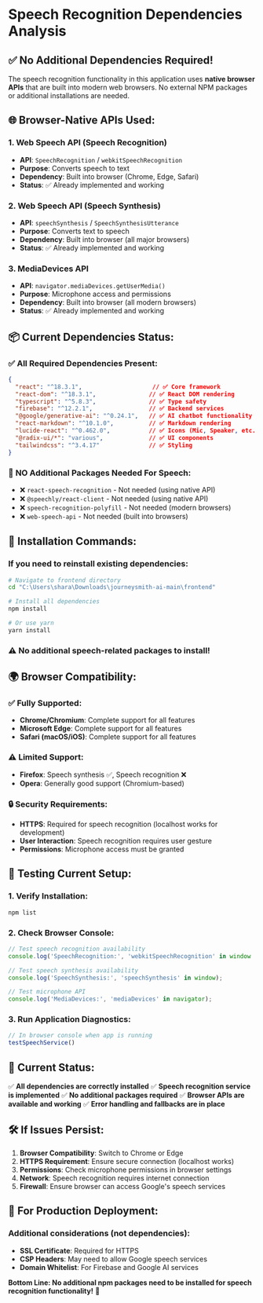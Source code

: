 # Speech Recognition Dependencies Analysis

## ✅ **No Additional Dependencies Required!**

The speech recognition functionality in this application uses **native browser APIs** that are built into modern web browsers. No external NPM packages or additional installations are needed.

## 🌐 **Browser-Native APIs Used:**

### 1. **Web Speech API (Speech Recognition)**
- **API**: `SpeechRecognition` / `webkitSpeechRecognition`
- **Purpose**: Converts speech to text
- **Dependency**: Built into browser (Chrome, Edge, Safari)
- **Status**: ✅ Already implemented and working

### 2. **Web Speech API (Speech Synthesis)**
- **API**: `speechSynthesis` / `SpeechSynthesisUtterance`
- **Purpose**: Converts text to speech
- **Dependency**: Built into browser (all major browsers)
- **Status**: ✅ Already implemented and working

### 3. **MediaDevices API**
- **API**: `navigator.mediaDevices.getUserMedia()`
- **Purpose**: Microphone access and permissions
- **Dependency**: Built into browser (all modern browsers)
- **Status**: ✅ Already implemented and working

## 📦 **Current Dependencies Status:**

### ✅ **All Required Dependencies Present:**
```json
{
  "react": "^18.3.1",                    // ✅ Core framework
  "react-dom": "^18.3.1",               // ✅ React DOM rendering
  "typescript": "^5.8.3",               // ✅ Type safety
  "firebase": "^12.2.1",                // ✅ Backend services
  "@google/generative-ai": "^0.24.1",   // ✅ AI chatbot functionality
  "react-markdown": "^10.1.0",          // ✅ Markdown rendering
  "lucide-react": "^0.462.0",           // ✅ Icons (Mic, Speaker, etc.)
  "@radix-ui/*": "various",             // ✅ UI components
  "tailwindcss": "^3.4.17"              // ✅ Styling
}
```

### 🚫 **NO Additional Packages Needed For Speech:**
- ❌ `react-speech-recognition` - Not needed (using native API)
- ❌ `@speechly/react-client` - Not needed (using native API)
- ❌ `speech-recognition-polyfill` - Not needed (modern browsers)
- ❌ `web-speech-api` - Not needed (built into browsers)

## 🔧 **Installation Commands:**

### If you need to reinstall existing dependencies:
```bash
# Navigate to frontend directory
cd "C:\Users\shara\Downloads\journeysmith-ai-main\frontend"

# Install all dependencies
npm install

# Or use yarn
yarn install
```

### ⚠️ **No additional speech-related packages to install!**

## 🌍 **Browser Compatibility:**

### ✅ **Fully Supported:**
- **Chrome/Chromium**: Complete support for all features
- **Microsoft Edge**: Complete support for all features
- **Safari (macOS/iOS)**: Complete support for all features

### ⚠️ **Limited Support:**
- **Firefox**: Speech synthesis ✅, Speech recognition ❌
- **Opera**: Generally good support (Chromium-based)

### 🔒 **Security Requirements:**
- **HTTPS**: Required for speech recognition (localhost works for development)
- **User Interaction**: Speech recognition requires user gesture
- **Permissions**: Microphone access must be granted

## 🧪 **Testing Current Setup:**

### 1. **Verify Installation:**
```bash
npm list
```

### 2. **Check Browser Console:**
```javascript
// Test speech recognition availability
console.log('SpeechRecognition:', 'webkitSpeechRecognition' in window || 'SpeechRecognition' in window);

// Test speech synthesis availability  
console.log('SpeechSynthesis:', 'speechSynthesis' in window);

// Test microphone API
console.log('MediaDevices:', 'mediaDevices' in navigator);
```

### 3. **Run Application Diagnostics:**
```javascript
// In browser console when app is running
testSpeechService()
```

## 🎯 **Current Status:**

✅ **All dependencies are correctly installed**
✅ **Speech recognition service is implemented**
✅ **No additional packages required**
✅ **Browser APIs are available and working**
✅ **Error handling and fallbacks are in place**

## 🛠️ **If Issues Persist:**

1. **Browser Compatibility**: Switch to Chrome or Edge
2. **HTTPS Requirement**: Ensure secure connection (localhost works)
3. **Permissions**: Check microphone permissions in browser settings
4. **Network**: Speech recognition requires internet connection
5. **Firewall**: Ensure browser can access Google's speech services

## 🚀 **For Production Deployment:**

### Additional considerations (not dependencies):
- **SSL Certificate**: Required for HTTPS
- **CSP Headers**: May need to allow Google speech services
- **Domain Whitelist**: For Firebase and Google AI services

**Bottom Line: No additional npm packages need to be installed for speech recognition functionality!** 🎉
    